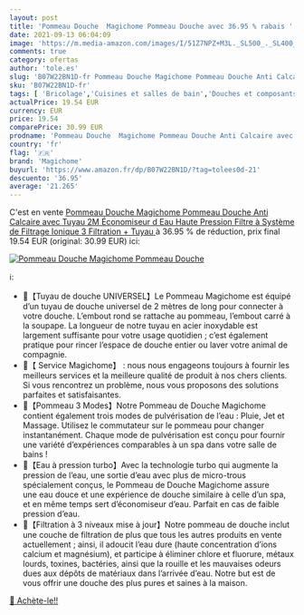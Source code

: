 ```yaml
---
layout: post
title: 'Pommeau Douche  Magichome Pommeau Douche avec 36.95 % rabais '
date: 2021-09-13 06:04:09
image: 'https://m.media-amazon.com/images/I/51Z7NPZ+M3L._SL500_._SL400_.jpg'
comments: true
category: ofertas
author: 'tole.es'
slug: 'B07W22BN1D-fr Pommeau Douche Magichome Pommeau Douche Anti Calcaire avec...'
sku: 'B07W22BN1D-fr'
tags: [ 'Bricolage','Cuisines et salles de bain','Douches et composants de douche','Douchettes de salle de bain','Installations salles de bain','Pommes de douche et douches à main','magichome', ]
actualPrice: 19.54 EUR
currency: EUR
price: 19.54
comparePrice: 30.99 EUR
prodname: 'Pommeau Douche  Magichome Pommeau Douche Anti Calcaire avec Tuyau 2M Économiseur d Eau Haute Pression Filtre à Système de Filtrage Ionique  3 Filtration + Tuyau '
country: 'fr'
flag: '🇫🇷'
brand: 'Magichome'
buyurl: 'https://www.amazon.fr/dp/B07W22BN1D/?tag=tolees0d-21'
descuento: '36.95'
average: '21.265'
---
```


C'est en vente [Pommeau Douche  Magichome Pommeau Douche Anti Calcaire avec Tuyau 2M Économiseur d Eau Haute Pression Filtre à Système de Filtrage Ionique  3 Filtration + Tuyau ](https://www.amazon.fr/dp/B07W22BN1D/?tag=tolees0d-21)  à  36.95 % de réduction, prix final  19.54 EUR (original: 30.99 EUR) ici:

[![Pommeau Douche  Magichome Pommeau Douche](https://m.media-amazon.com/images/I/51Z7NPZ+M3L._SL500_._SL400_.jpg)](https://www.amazon.fr/dp/B07W22BN1D/?tag=tolees0d-21)

ℹ️:

- 🚿【Tuyau de douche UNIVERSEL】Le Pommeau Magichome est équipé d’un tuyau de douche universel de 2 mètres de long pour connecter à votre douche. L’embout rond se rattache au pommeau, l’embout carré à la soupape. La longueur de notre tuyau en acier inoxydable est largement suffisante pour votre usage quotidien ; c’est également pratique pour rincer l’espace de douche entier ou laver votre animal de compagnie.
- 🚿【 Service Magichome】 : nous nous engageons toujours à fournir les meilleurs services et la meilleure qualité de produit à nos chers clients. Si vous rencontrez un problème, nous vous proposons des solutions parfaites et satisfaisantes.
- 🚿【Pommeau 3 Modes】Notre Pommeau de Douche Magichome contient également trois modes de pulvérisation de l’eau : Pluie, Jet et Massage. Utilisez le commutateur sur le pommeau pour changer instantanément. Chaque mode de pulvérisation est conçu pour fournir une variété d’expériences comparables à un spa dans votre salle de bains !
- 🚿【Eau à pression turbo】Avec la technologie turbo qui augmente la pression de l’eau, une sortie d’eau avec plus de micro-trous spécialement conçus, le Pommeau de Douche Magichome assure une eau douce et une expérience de douche similaire à celle d’un spa, et en même temps sert d’économiseur d’eau. Parfait en cas de faible pression d’eau.
- 🚿【Filtration à 3 niveaux mise à jour】Notre pommeau de douche inclut une couche de filtration de plus que tous les autres produits en vente actuellement ; ainsi, il adoucit l’eau dure (haute concentration d’ions calcium et magnésium), et participe à éliminer chlore et fluorure, métaux lourds, toxines, bactéries, ainsi que la rouille et les mauvaises odeurs dues aux dépôts de matériaux dans l’arrivée d’eau. Notre but est de vous offrir une douche des plus pures et saines à la maison.

[🛒 Achète-le!!](https://www.amazon.fr/dp/B07W22BN1D/?tag=tolees0d-21)
